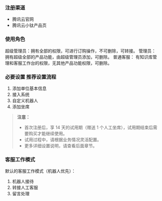 ### 注册渠道
- 腾讯云官网
- 腾讯云小钛产品页

### 使用角色 
超级管理员：拥有全部的权限，可进行订购操作，不可删除，可转接。
管理员：拥有超级全部的产品功能，由超级管理员添加，可删除。 
普通客服： 有知识库管理和客服工作台的权限，无其他产品功能权限，可删除。 

### 必要设置 推荐设置流程
1. 添加单位基本信息
2. 接入系统
3. 自定义机器人
4. 添加坐席 

>**注意：**
>- 首次注册后，享 14 天的试用期（赠送 1 个人工坐席），试用期结束后需要购买才能继续使用。
>- 试用过程中，请根据业务情况灵活配置。 
>- 更多详细设置说明，请查看后面章节。

### 客服工作模式
 默认的客服工作模式（机器人优先）：
 1. 机器人接待
 2. 转接人工客服
 3. 留言处理
